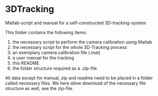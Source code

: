 # 3DTracking
Matlab-script and manual for a self-constructed 3D-tracking-system

This folder contains the following items:

  1. the necessary script to perform the camera calibration using Matlab
  2. the necessary script for the whole 3D-Tracking process
  3. an exemplary camera calibration file (.mat)
  4. a user manual for the tracking
  5. this README
  6. the folder structure required as a .zip-file

All data except for manual, zip and readme need to be placed in a folder called necessary files. We here allow download of the necessary file structure as well, see the zip-file.
